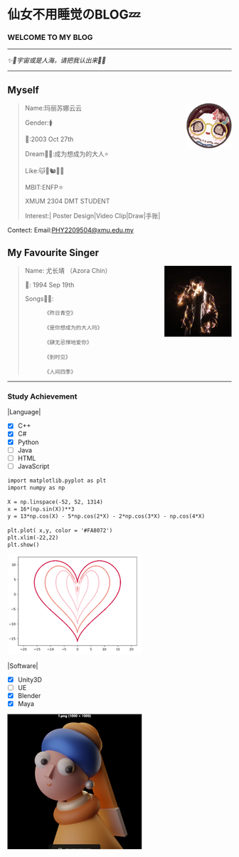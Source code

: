 # 仙女不用睡觉のBLOG💤
### WELCOME TO MY BLOG
-----------------------------------------------------
*✨🩵宇宙或是人海，请把我认出来🩵✨*

-----------------------------------------------------
## Myself

 <img decoding="async" align="right" src="image/头像.jpg" width="20%">

   >Name:玛丽苏娜云云
   >
   >Gender:🚺
   >
   >🎂:2003 Oct 27th
   >
   >Dream😶‍🌫️:成为想成为的大人⭐
   >
   >Like:🐱🐶🐿️🐇🦔
   >
   >MBIT:ENFP⚛️
   >
   >XMUM 2304 DMT STUDENT
   >
   >Interest:| Poster Design|Video Clip|Draw|手账|

Contect:
Email:PHY2209504@xmu.edu.my

## My Favourite Singer
 <img decoding="async" align="right" src="image/Azora Chin.png" width="30%">

   >Name: 尤长靖 （Azora Chin）
   >
   >🎂: 1994 Sep 19th
   >
   >Songs😶‍🌫️:
>
   >           《昨日青空》
>
   >           《是你想成为的大人吗》
>
   >           《肆无忌惮地爱你》
>
   >           《到时见》
>
   >           《人间四季》

-----------------------------------------------------
   ### Study Achievement
  |Language|
- [x] C++
- [x] C#
- [x] Python
- [ ] Java
- [ ] HTML    
- [ ] JavaScript  

```Pyton
import matplotlib.pyplot as plt
import numpy as np

X = np.linspace(-52, 52, 1314)
x = 16*(np.sin(X))**3
y = 13*np.cos(X) - 5*np.cos(2*X) - 2*np.cos(3*X) - np.cos(4*X)
    
plt.plot( x,y, color = '#FA8072')
plt.xlim(-22,22)
plt.show()
```
 <img decoding="async" src="image/爱心.png" style="width: 60%;">

 |Software|
- [x] Unity3D
- [ ] UE
- [x] Blender
- [x] Maya 
<img decoding="async" src="image/girl.png" style="width: 60%;">
